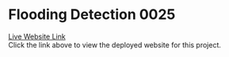 # Flooding Detection 0025  

[Live Website Link](https://alteregoyishan.github.io/groupwork_0025/)  
Click the link above to view the deployed website for this project.  
